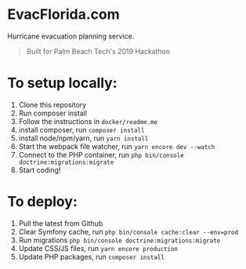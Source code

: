 # EvacFlorida.com
Hurricane evacuation planning service.

> Built for Palm Beach Tech's 2019 Hackathon

# To setup locally:
1. Clone this repository
2. Run composer install
3. Follow the instructions in `docker/readme.me`
4. install composer, run `composer install`
5. install node/npm/yarn, run `yarn install`
6. Start the webpack file watcher, run `yarn encore dev --watch`
7. Connect to the PHP container, run `php bin/console doctrine:migrations:migrate`
8. Start coding!

# To deploy:
1. Pull the latest from Github
2. Clear Symfony cache, run `php bin/console cache:clear --env=prod`
3. Run migrations `php bin/console doctrine:migrations:migrate`
4. Update CSS/JS files, run `yarn encore production`
5. Update PHP packages, run `composer install`